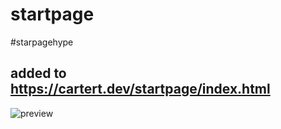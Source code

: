 # startpage

#starpagehype

## added to https://cartert.dev/startpage/index.html

![preview](https://github.com/nolimitcarter/dotfiles/blob/master/pics/screenshot.png)
